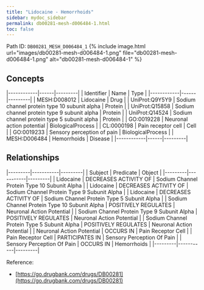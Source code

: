 ```yaml
---
title: "Lidocaine - Hemorrhoids"
sidebar: mydoc_sidebar
permalink: db00281-mesh-d006484-1.html
toc: false 
---
```



Path ID: `DB00281_MESH_D006484_1`
{% include image.html url="images/db00281-mesh-d006484-1.png" file="db00281-mesh-d006484-1.png" alt="db00281-mesh-d006484-1" %}

## Concepts

|------------|------|---------|
| Identifier | Name | Type    |
|------------|------|---------|
| MESH:D008012 | Lidocaine | Drug |
| UniProt:Q9Y5Y9 | Sodium channel protein type 10 subunit alpha | Protein |
| UniProt:Q15858 | Sodium channel protein type 9 subunit alpha | Protein |
| UniProt:Q14524 | Sodium channel protein type 5 subunit alpha | Protein |
| GO:0019228 | Neuronal action potential | BiologicalProcess |
| CL:0000198 | Pain receptor cell | Cell |
| GO:0019233 | Sensory perception of pain | BiologicalProcess |
| MESH:D006484 | Hemorrhoids | Disease |
|------------|------|---------|

## Relationships

|---------|-----------|---------|
| Subject | Predicate | Object  |
|---------|-----------|---------|
| Lidocaine | DECREASES ACTIVITY OF | Sodium Channel Protein Type 10 Subunit Alpha |
| Lidocaine | DECREASES ACTIVITY OF | Sodium Channel Protein Type 9 Subunit Alpha |
| Lidocaine | DECREASES ACTIVITY OF | Sodium Channel Protein Type 5 Subunit Alpha |
| Sodium Channel Protein Type 10 Subunit Alpha | POSITIVELY REGULATES | Neuronal Action Potential |
| Sodium Channel Protein Type 9 Subunit Alpha | POSITIVELY REGULATES | Neuronal Action Potential |
| Sodium Channel Protein Type 5 Subunit Alpha | POSITIVELY REGULATES | Neuronal Action Potential |
| Neuronal Action Potential | OCCURS IN | Pain Receptor Cell |
| Pain Receptor Cell | PARTICIPATES IN | Sensory Perception Of Pain |
| Sensory Perception Of Pain | OCCURS IN | Hemorrhoids |
|---------|-----------|---------|

Reference: 
  - [https://go.drugbank.com/drugs/DB00281](https://go.drugbank.com/drugs/DB00281)

